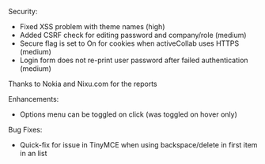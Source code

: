 Security:

* Fixed XSS problem with theme names (high)
* Added CSRF check for editing password and company/role (medium)
* Secure flag is set to On for cookies when activeCollab uses HTTPS (medium)
* Login form does not re-print user password after failed authentication (medium)

Thanks to Nokia and Nixu.com for the reports

Enhancements:

* Options menu can be toggled on click (was toggled on hover only)

Bug Fixes:

* Quick-fix for issue in TinyMCE when using backspace/delete in first item in an list